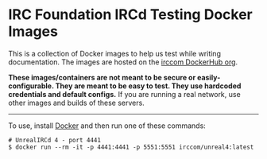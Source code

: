 # IRC Foundation IRCd Testing Docker Images
This is a collection of Docker images to help us test while writing documentation. The images are hosted on the [irccom DockerHub org](https://hub.docker.com/u/irccom).

**These images/containers are not meant to be secure or easily-configurable. They are meant to be easy to test. They use hardcoded credentials and default configs.** If you are running a real network, use other images and builds of these servers.

-----

To use, install [Docker](https://www.docker.com/get-started) and then run one of these commands:

    # UnrealIRCd 4 - port 4441
    $ docker run --rm -it -p 4441:4441 -p 5551:5551 irccom/unreal4:latest
